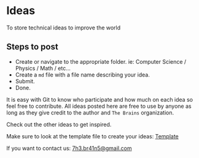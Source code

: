 # Ideas
To store technical ideas to improve the world

## Steps to post

* Create or navigate to the appropriate folder. ie: Computer Science / Physics / Math / etc...
* Create a `md` file with a file name describing your idea. 
* Submit.
* Done.

It is easy with Git to know who participate and how much on each idea so feel free to contribute. 
All ideas posted here are free to use by anyone as long as they give credit to the author and 
`The Brains` organization. 

Check out the other ideas to get inspired.

Make sure to look at the template file to create your ideas: 
[Template](https://raw.githubusercontent.com/The-Brains/Ideas/master/template-idea.md)

If you want to contact us: 7h3.br41n5@gmail.com
